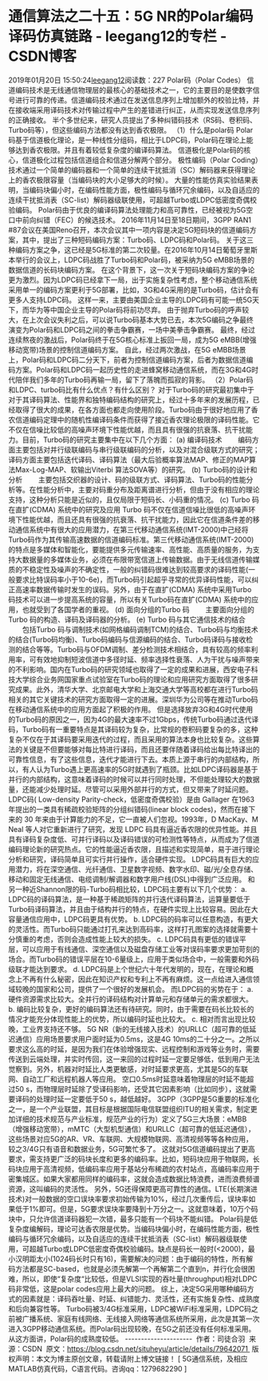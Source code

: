 # 通信算法之二十五：5G NR的Polar编码译码仿真链路 - leegang12的专栏 - CSDN博客
2019年01月20日 15:50:24[leegang12](https://me.csdn.net/leegang12)阅读数：227
Polar码（Polar Codes）
信道编码技术是无线通信物理层的最核心的基础技术之一，它的主要目的是使数字信号进行可靠的传递。信道编码技术通过在发送信息序列上增加额外的校验比特，并在接收端采用译码技术对传输过程中产生的差错进行纠正，从而实现发送信息序列的正确接收。
半个多世纪来，研究人员提出了多种纠错码技术（RS码、卷积码、Turbo码等），但这些编码方法都没有达到香农极限。
（1）什么是polar码
Polar码基于信道极化理论，是一种线性分组码，相比于LDPC码，Polar码在理论上能够达到香农极限。并且有着较低复杂度的编译码算法。
信道极化是Polar码的核心，信道极化过程包括信道组合和信道分解两个部分。
极性编码（Polar Coding）技术通过一个简单的编码器和一个简单的连续干扰抵消（SC）解码器来获得理论上的香农极限容量（当编码块的大小足够大的时候）。
大量的性能仿真实验结果表明，当编码块偏小时，在编码性能方面，极性编码与循环冗余编码，以及自适应的连续干扰抵消表（SC-list）解码器级联使用，可超越Turbo或LDPC低密度奇偶校验编码。
Polar码由于优良的编译码算法处理能力和高可靠性，已经被视为5G空口中前向纠错（FEC）的候选技术。
2016年11月14日至18日期间，3GPP RAN1 #87会议在美国Reno召开，本次会议其中一项内容是决定5G短码块的信道编码方案，其中，提出了三种短码编码方案：Turbo码、LDPC码和Polar码。
关于这三种编码方案之争，这已经是5G标准的第二次较量。在2016年10月14日葡萄牙里斯本举行的会议上，LDPC码战胜了Turbo码和Polar码，被采纳为5G eMBB场景的数据信道的长码块编码方案。
在这个背景下，这一次关于短码块编码方案的争论更为激烈。因为LDPC码已经拿下一局，出于实施复杂性考虑，整个移动通信系统采用单一的编码方案更利于5G部署，比如，3G和4G采用的是Turbo码，估计会有更多人支持LDPC码。
这样一来，主要由美国企业主导的LDPC码有可能一统5G天下，而华为等中国企业主导的Polar码将前功尽弃。
由于抛弃Turbo码的呼声较大，在上次会议失利之后，可以说Turbo码基本大势已去，本次5G编码之争最终演变为Polar码和LDPC码之间的拳击争霸赛，一场中美拳击争霸赛。
最终，经过连续熬夜的激战后，Polar码终于在5G核心标准上扳回一局，成为5G eMBB(增强移动宽带)场景的控制信道编码方案。
自此，经过两次激战，在5G eMBB场景上，Polar码和LDPC码二分天下，前者为控制信道编码方案，后者为数据信道编码方案。Polar码和LDPC码一起历史性的走进蜂窝移动通信系统，而在3G和4G时代陪伴我们多年的Turbo码再输一局，留下了落魄而孤寂的背影。
（2）Polar码和LDPC、turbo码比有什么优点？有什么区别？
对于Turbo码的研究最初集中于对于其译码算法、性能界和独特编码结构的研究上，经过十多年来的发展历程，已经取得了很大的成果，在各方面也都走向使用阶段。Turbo码由于很好地应用了香农信道编码定理中的随机性编译码条件而获得了接近香农理论极限的译码性能。它不仅在信噪比较低的高噪声环境下性能优越，而且具有很强的抗衰落、抗干扰能力。目前，Turbo码的研究主要集中在以下几个方面：
(a) 编译码技术
　　编码方面主要包括对并行级联编码与串行级联编码的分析，以及对混合级联方式的研究；译码方面主要包括迭代译码、译码算法（最大后验概率算法MAP、修正的MAP算法Max-Log-MAP、软输出Viterbi 算法SOVA等）的研究。
(b) Turbo码的设计和分析
　　主要包括交织器的设计、码的级联方式、译码算法、Turbo码的性能分析等。在性能分析中，主要对码重分布及距离谱进行分析，但由于没有相应的理论支持，这种分析只能是近似的，且仅局限于短码长、小码重的情况。
(c) Turbo 码在直扩(CDMA) 系统中的研究及应用
Turbo 码不仅在信道信噪比很低的高噪声环境下性能优越，而且还具有很强的抗衰落、抗干扰能力，因此它在信道条件差的移动通信系统中有很大的应用潜力，在第三代移动通信系统(IMT-2000)中己经将Turbo码作为其传输高速数据的信道编码标准。第三代移动通信系统(IMT-2000)的特点是多媒体和智能化，要能提供多元传输速率、高性能、高质量的服务，为支持大数据量的多媒体业务，必须在布限带宽信道上传输数据。由于无线信道传输媒质的不稳定性及噪声的不确定性，一般的纠错码很难达到较高要求的译码性能(一般要求比特误码率小于10-6e)，而Turbo码引起超乎寻常的优异译码性能，可以纠正高速率数据传输时发生的误码。另外，由于在直扩(CDMA) 系统中采用Turbo 码技术可以进一步提高系统的容量，所以有关Turbo码在直扩(CDMA) 系统中的应用，也就受到了各国学者的重视。
(d) 面向分组的Turbo 码
　　主要面向分组的Turbo 码的构造、译码及译码器的分析。
(e) Turbo 码与其它通信技术的结合
　　包括Turbo 码与调制技术(如网格编码调制TCM)的结合、Turbo码与均衡技术的结合(Turbo码均衡)、Turbo码编码与信源编码的结合、Turbo码译码与接收检测的结合等等。Turbo码与OFDM调制、差分检测技术相结合，具有较高的频率利用率，可有效地抑制短波信道中多径时延、频率选择性衰落、人为干扰与噪声带来的不利影响。国内在Turbo码的研究领域也取得了一定的成果和进展，西安电子科技大学综合业务网国家重点试验室在Turbo码的理论和应用研究方面取得了很多研究成果。此外，清华大学、北京邮电大学和上海交通大学等高校都在进行Turbo码相关的其它关键技术的研究方面取得一定的进展。深圳华为公司等在推动Turbo码在移动通信系统中的应用方面起了积极的作用。
但是选择放弃3G和4G时代使用的Turbo码的原因之一，因为4G的最大速率不过1Gbps，传统Turbo码通过迭代译码，Turbo码有一重要特点是其译码较为复杂，比常规的卷积码要复杂的多，这种复杂不仅在于其译码要采用迭代的过程，而且采用的算法本身也比较复杂。这些算法的关键是不但要能够对每比特进行译码，而且还要伴随着译码给出每比特译出的可靠性信息，有了这些信息，迭代才能进行下去。本质上源于串行的内部结构，所以，有人认为Turbo遇上更高速率的5G时就遇到了瓶颈。比如LDPC译码器是基于并行的内部结构，这意味着译码的时候可以并行同时处理，不但能处理较大的数据量，还能减少处理时延。尽管可以采用外部并行的方式，但又带来了时延问题。
LDPC码( Low-density Parity-check，低密度奇偶校验）是由 Gallager 在1963 年提出的一类具有稀疏校验矩阵的分组纠错码(linear block codes)，然而在接下来的 30 年来由于计算能力的不足，它一直被人们忽视。1993年，D MacKay、M Neal 等人对它重新进行了研究，发现 LDPC 码具有逼近香农限的优异性能。并且具有译码复杂度低、可并行译码以及译码错误的可检测性等特点，从而成为了信道编码理论新的研究热点。它的性能逼近香农限，且描述和实现简单，易于进行理论分析和研究，译码简单且可实行并行操作，适合硬件实现。
LDPC码具有巨大的应用潜力，将在深空通信、光纤通信、卫星数字视频、数字水印、磁/光/全息存储、移动和固定无线通信、电缆调制/解调器和数字用户线(DSL)中得到广泛应用。
和另一种近Shannon限的码-Turbo码相比较，LDPC码主要有以下几个优势：
a. LDPC码的译码算法，是一种基于稀疏矩阵的并行迭代译码算法，运算量要低于Turbo码译码算法，并且由于结构并行的特点，在硬件实现上比较容易。因此在大容量通信应用中，LDPC码更具有优势。
b. LDPC码的码率可以任意构造，有更大的灵活性。而Turbo码只能通过打孔来达到高码率，这样打孔图案的选择就需要十分慎重的考虑，否则会造成性能上较大的损失。
c. LDPC码具有更低的错误平层，可以应用于有线通信、深空通信以及磁盘存储工业等对误码率要求更加苛刻的场合。而Turbo码的错误平层在10-6量级上，应用于类似场合中，一般需要和外码级联才能达到要求。
d. LDPC码是上个世纪六十年代发明的，现在，在理论和概念上不再有什么秘密，因此在知识产权和专利上不再有麻烦。这一点给进入通信领域较晚的国家和公司，提供了一个很好的发展机会。
而LDPC码的劣势在于：
a. 硬件资源需求比较大。全并行的译码结构对计算单元和存储单元的需求都很大。
b. 编码比较复杂，更好的编码算法还有待研究。同时，由于需要在码长比较长的情况才能充分体现性能上的优势，所以编码时延也比较大。
c. 相对而言出现比较晚，工业界支持还不够。
5G NR（新的无线接入技术）的URLLC（超可靠的低延迟通信）应用场景要求用户面时延为0.5ms，这是4G 10ms的二十分之一。之所以要求这么高的时延，是因为我们在体验增强现实、远程控制和游戏等业务时，需要传送到云端处理，并实时传回，这一来回的过程时延一定要足够低，低到用户无法觉察到。另外，机器对时延比人类更敏感，对时延要求更高，尤其是5G的车联网、自动工厂和远程机器人等应用。
空口0.5ms时延意味着物理层的时延不能超过50 s，而物理层时延除了受译码影响，还受其它因素影响（比如同步），这就需要译码的处理时延一定要低于50 s，越低越好。
3GPP（3GPP是5G重要的标准化之一，是一个产业联盟，其目标是根据国际电信联盟组织ITU的相关需求，制定更加详细的技术规范与产业标准，规范产业的行为）定义了5G三大场景：eMBB（增强移动宽带），mMTC（大型机型通信）和URLLC（超可靠的低延迟通信），这些场景对应5G的AR、VR、车联网、大规模物联网、高清视频等等各种应用，较之3/4G只有语音和数据业务，5G可繁忙多了。
这就对5G信道编码提出了更高要求，需支持更广泛的码块长度和更多的编码率。比如，短码块应用于物联网，长码块应用于高清视频，低编码率应用于基站分布稀疏的农村站点，高编码率应用于密集城区。如果大家都用同样的编码率，这就会造成数据比特浪费，进而浪费频谱资源，这叫编码的灵活性。
另外，5G还得保障更高可靠性的通信。LTE(长期演进技术)对一般数据的空口误块率要求初始传输为10%，经过几次重传后，误块率如果低于1%即可。但是，5G要求误块率要降到十万分之一。这就意味着，10万个码块中，只允许信道译码器犯一次错，最多只能有一个码块不能纠错。
Polar码是低复杂度编解码，理论可达香农限是优势。当编码块偏小时，在编码性能方面，极性编码与循环冗余编码，以及自适应的连续干扰抵消表（SC-list）解码器级联使用，可超越Turbo或LDPC低密度奇偶校验编码。缺点是码长一般时(<2000)，最小汉明距太小(1024码长时只有16)，需要解决的问题：由于编码的特性，所有解码方法都是SC-based，也就是必须先解第一个再解第二个直到n，并行化会很困难，所以，即使“复杂度“比较低，但是VLSI实现的吞吐量(throughput)相对LDPC码非常低，这是polar codes应用上最大的问题。
综上，决定5G采用哪种编码方式的因素就是：译码吞吐量、时延、纠错能力、灵活性，还有实施复杂性、成熟度和后向兼容性等。
Turbo码被3/4G标准采用，LDPC被WiFi标准采用，LDPC码之前被广播系统、家庭有线网络、无线接入网络等通信系统所采用，此次是其第一次进入3GPP移动通信系统。而Polar码出现较晚，在5G之前还没有任何标准采用。从这方面讲，Polar码的成熟度较低。
--------------------- 
作者：司徒合羽 
来源：CSDN 
原文：https://blog.csdn.net/situheyu/article/details/79642071 
版权声明：本文为博主原创文章，转载请附上博文链接！
[ 5G通信系统，及相应MATLAB仿真代码，C语言代码。咨询qq：1279682290 ]
